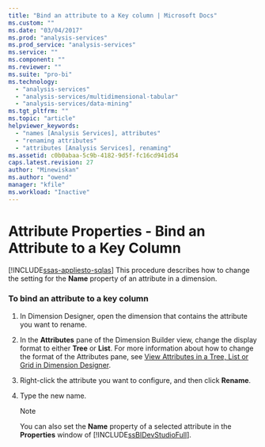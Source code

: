 ```yaml
---
title: "Bind an attribute to a Key column | Microsoft Docs"
ms.custom: ""
ms.date: "03/04/2017"
ms.prod: "analysis-services"
ms.prod_service: "analysis-services"
ms.service: ""
ms.component: ""
ms.reviewer: ""
ms.suite: "pro-bi"
ms.technology: 
  - "analysis-services"
  - "analysis-services/multidimensional-tabular"
  - "analysis-services/data-mining"
ms.tgt_pltfrm: ""
ms.topic: "article"
helpviewer_keywords: 
  - "names [Analysis Services], attributes"
  - "renaming attributes"
  - "attributes [Analysis Services], renaming"
ms.assetid: c0b0abaa-5c9b-4182-9d5f-fc16cd941d54
caps.latest.revision: 27
author: "Minewiskan"
ms.author: "owend"
manager: "kfile"
ms.workload: "Inactive"
---
```

# Attribute Properties - Bind an Attribute to a Key Column
[!INCLUDE[ssas-appliesto-sqlas](../../includes/ssas-appliesto-sqlas.md)]
  This procedure describes how to change the setting for the **Name** property of an attribute in a dimension.  
  
### To bind an attribute to a key column  
  
1.  In Dimension Designer, open the dimension that contains the attribute you want to rename.  
  
2.  In the **Attributes** pane of the Dimension Builder view, change the display format to either **Tree** or **List**. For more information about how to change the format of the Attributes pane, see [View Attributes in a Tree, List or Grid in Dimension Designer](../../analysis-services/multidimensional-models/view-attributes-in-dimension-designer.md).  
  
3.  Right-click the attribute you want to configure, and then click **Rename**.  
  
4.  Type the new name.  
  
    > [!NOTE]  
    >  You can also set the **Name** property of a selected attribute in the **Properties** window of [!INCLUDE[ssBIDevStudioFull](../../includes/ssbidevstudiofull-md.md)].  
  
  
